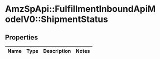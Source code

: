 # AmzSpApi::FulfillmentInboundApiModelV0::ShipmentStatus

## Properties
Name | Type | Description | Notes
------------ | ------------- | ------------- | -------------

